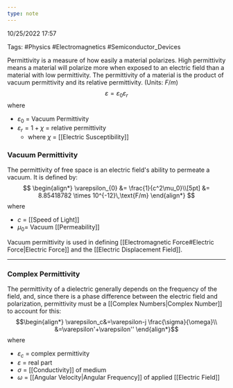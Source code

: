 ```yaml
---
type: note
---
```

10/25/2022 17:57

Tags: #Physics #Electromagnetics #Semiconductor_Devices 

Permittivity is a measure of how easily a material polarizes. High permittivity means a material will polarize more when exposed to an electric field than a material with low permittivity. The permittivity of a material is the product of vacuum permittivity and its relative permittivity. (Units: $F/m$)
$$
\varepsilon=\varepsilon_0\varepsilon_r
$$
where
- $\varepsilon_0$ = Vacuum Permittivity
- $\varepsilon_r=1+\chi$ = relative permittivity
	- where $\chi$ = [[Electric Susceptibility]]

### Vacuum Permittivity
The permittivity of free space is an electric field's ability to permeate a vacuum. It is defined by:
$$
\begin{align*}
\varepsilon_{0} &= \frac{1}{c^2\mu_0}\\[5pt]
&= 8.85418782 \times 10^{-12}\,\text{F/m}
\end{align*}
$$
where
- $c$ = [[Speed of Light]]
- $\mu_0$= Vacuum [[Permeability]]

Vacuum permittivity is used in defining [[Electromagnetic Force#Electric Force|Electric Force]] and the [[Electric Displacement Field]].

---

### Complex Permittivity
The permittivity of a dielectric generally depends on the frequency of the field, and, since there is a phase difference between the electric field and polarization, permittivity must be a [[Complex Numbers|Complex Number]] to account for this:
$$\begin{align*}
\varepsilon_c&=\varepsilon-j \frac{\sigma}{\omega}\\
&=\varepsilon'+\varepsilon''
\end{align*}$$
where
- $\varepsilon_c$ = complex permittivity
- $\varepsilon$ = real part 
- $\sigma$ = [[Conductivity]] of medium
- $\omega$ = [[Angular Velocity|Angular Frequency]] of applied [[Electric Field]]

